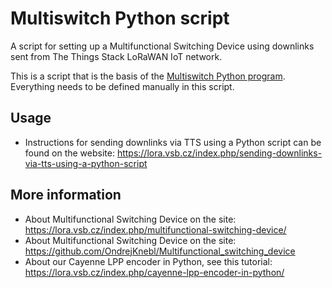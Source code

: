 # Multiswitch Python script

A script for setting up a Multifunctional Switching Device using downlinks sent from The Things Stack LoRaWAN IoT network.

This is a script that is the basis of the [Multiswitch Python program](https://github.com/OndrejKnebl/Multiswitch_Python_program). Everything needs to be defined manually in this script.

## Usage
- Instructions for sending downlinks via TTS using a Python script can be found on the website: https://lora.vsb.cz/index.php/sending-downlinks-via-tts-using-a-python-script


## More information 
- About Multifunctional Switching Device on the site: https://lora.vsb.cz/index.php/multifunctional-switching-device/
- About Multifunctional Switching Device on the site: https://github.com/OndrejKnebl/Multifunctional_switching_device
- About our Cayenne LPP encoder in Python, see this tutorial: https://lora.vsb.cz/index.php/cayenne-lpp-encoder-in-python/
